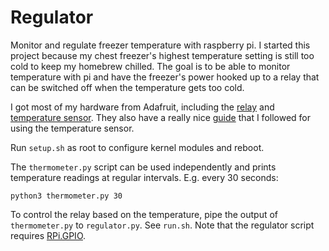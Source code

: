 Regulator
=========
Monitor and regulate freezer temperature with raspberry pi. I started this
project because my chest freezer's highest temperature setting is still too cold
to keep my homebrew chilled. The goal is to be able to monitor temperature with
pi and have the freezer's power hooked up to a relay that can be switched off
when the temperature gets too cold.

I got most of my hardware from Adafruit, including the [relay][0] and
[temperature sensor][1]. They also have a really nice [guide][2] that I
followed for using the temperature sensor.

Run `setup.sh` as root to configure kernel modules and reboot.

The `thermometer.py` script can be used independently and prints temperature
readings at regular intervals. E.g. every 30 seconds:

    python3 thermometer.py 30

To control the relay based on the temperature, pipe the output of
`thermometer.py` to `regulator.py`. See `run.sh`. Note that the regulator
script requires [RPi.GPIO][3].

[0]: https://www.adafruit.com/products/268
[1]: https://www.adafruit.com/products/381
[2]: https://learn.adafruit.com/adafruits-raspberry-pi-lesson-11-ds18b20-temperature-sensing/overview
[3]: https://pypi.python.org/pypi/RPi.GPIO
